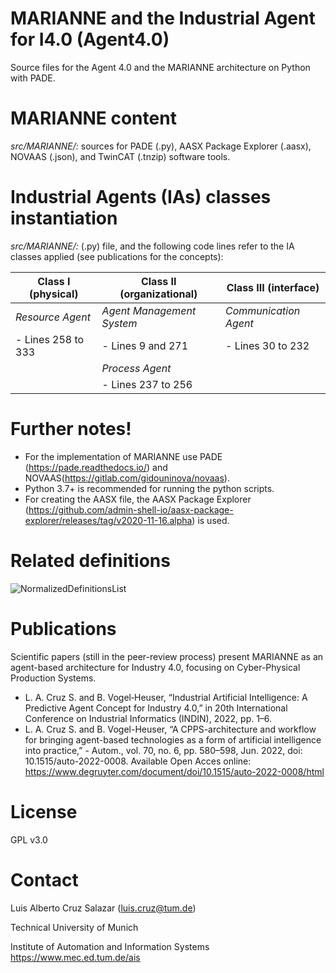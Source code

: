 # MARIANNE and the Industrial Agent for I4.0 (Agent4.0)
Source files for the Agent 4.0 and the MARIANNE architecture on Python with PADE.

#  MARIANNE content
*src/MARIANNE/:* sources for PADE (.py), AASX Package Explorer (.aasx), NOVAAS (.json), and TwinCAT (.tnzip) software tools.

# Industrial Agents (IAs) classes instantiation 
*src/MARIANNE/:* (.py) file, and the following code lines refer to the IA classes applied (see publications for the concepts):

|  Class I (physical) | Class II (organizational) | Class III (interface) |
|    -------------    |       -------------       |      -------------    |
|  *Resource Agent*   | *Agent Management System* | *Communication Agent* |
|  - Lines 258 to 333 |    - Lines 9 and 271      |   - Lines 30 to 232   |
|                     |      *Process Agent*      |                       |
|                     |    - Lines 237 to 256     |                       |

# Further notes!
- For the implementation of MARIANNE use PADE (https://pade.readthedocs.io/) and NOVAAS(https://gitlab.com/gidouninova/novaas).
- Python 3.7+ is recommended for running the python scripts.
- For creating the AASX file, the AASX Package Explorer (https://github.com/admin-shell-io/aasx-package-explorer/releases/tag/v2020-11-16.alpha) is used. 

# Related definitions
![NormalizedDefinitionsList](https://user-images.githubusercontent.com/52134410/161299517-3c26a913-fa71-4e68-b7bb-f68684455224.gif)

# Publications
Scientific papers (still in the peer-review process) present MARIANNE as an agent-based architecture for Industry 4.0, focusing on Cyber-Physical Production Systems.

* L. A. Cruz S. and B. Vogel‐Heuser, “Industrial Artificial Intelligence: A Predictive Agent Concept for Industry 4.0,” in 20th International Conference on Industrial Informatics (INDIN), 2022, pp. 1–6.
* L. A. Cruz S. and B. Vogel-Heuser, “A CPPS-architecture and workflow for bringing agent-based technologies as a form of artificial intelligence into practice,” - Autom., vol. 70, no. 6, pp. 580–598, Jun. 2022, doi: 10.1515/auto-2022-0008. Available Open Acces online: https://www.degruyter.com/document/doi/10.1515/auto-2022-0008/html



# License
GPL v3.0

# Contact
Luis Alberto Cruz Salazar (luis.cruz@tum.de)

Technical University of Munich

Institute of Automation and Information Systems https://www.mec.ed.tum.de/ais
